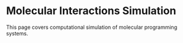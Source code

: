 # Molecular Interactions Simulation

This page covers computational simulation of molecular programming systems.
